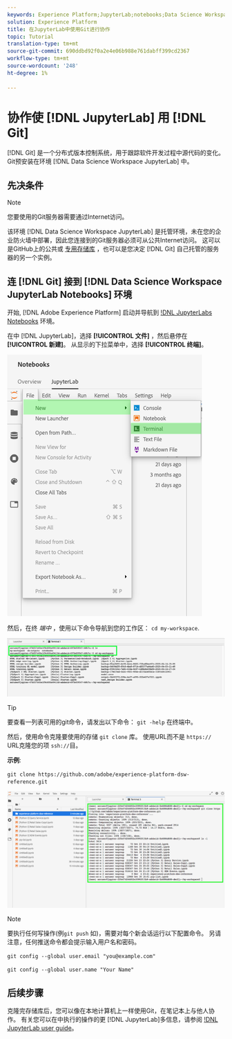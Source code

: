 ```yaml
---
keywords: Experience Platform;JupyterLab;notebooks;Data Science Workspace;popular topics;Git;Github
solution: Experience Platform
title: 在JupyterLab中使用Git进行协作
topic: Tutorial
translation-type: tm+mt
source-git-commit: 690ddbd92f0a2e4e06b988e761dabff399cd2367
workflow-type: tm+mt
source-wordcount: '248'
ht-degree: 1%

---
```



# 协作使 [!DNL JupyterLab] 用 [!DNL Git]

[!DNL Git] 是一个分布式版本控制系统，用于跟踪软件开发过程中源代码的变化。 Git预安装在环境 [!DNL Data Science Workspace JupyterLab] 中。

## 先决条件

>[!NOTE]
>
> 您要使用的Git服务器需要通过Internet访问。

该环境 [!DNL Data Science Workspace JupyterLab] 是托管环境，未在您的企业防火墙中部署，因此您连接到的Git服务器必须可从公共Internet访问。 这可以是GitHub上的公共或 [专用存储库](https://github.com/) ，也可以是您决定 [!DNL Git] 自己托管的服务器的另一个实例。

## 连 [!DNL Git] 接到 [!DNL Data Science Workspace JupyterLab Notebooks] 环境

开始, [!DNL Adobe Experience Platform] 启动并导航到 [!DNL JupyterLabs Notebooks](https://platform.adobe.com/notebooks/jupyterLab) 环境。

在中 [!DNL JupyterLab]，选择 **[!UICONTROL 文件]** ，然后悬停在 **[!UICONTROL 新建]**。 从显示的下拉菜单中，选择 **[!UICONTROL 终端]**。

![JupyterLab Nav](../images/jupyterlab/tutorials/open-terminal.png)

然后，在终 *端中* ，使用以下命令导航到您的工作区： `cd my-workspace`.

![cd工作区](../images/jupyterlab/tutorials/find-workspace.png)

>[!TIP]
>
> 要查看一列表可用的git命令，请发出以下命令： `git -help` 在终端中。

然后，使用命令克隆要使用的存储 `git clone` 库。 使用URL而不是 `https://` URL克隆您的项 `ssh://`目。

**示例**:

`git clone https://github.com/adobe/experience-platform-dsw-reference.git`

![克隆](../images/jupyterlab/tutorials/git-collaboration.png)

>[!NOTE]
>
> 要执行任何写操作(例`git push` 如)，需要对每个新会话运行以下配置命令。 另请注意，任何推送命令都会提示输入用户名和密码。
>
>`git config --global user.email "you@example.com"`
>
>`git config --global user.name "Your Name"`

## 后续步骤

克隆完存储库后，您可以像在本地计算机上一样使用Git，在笔记本上与他人协作。 有关您可以在中执行的操作的更 [!DNL JupyterLab]多信息，请参阅 [!DNL JupyterLab user guide](./overview.md)。
